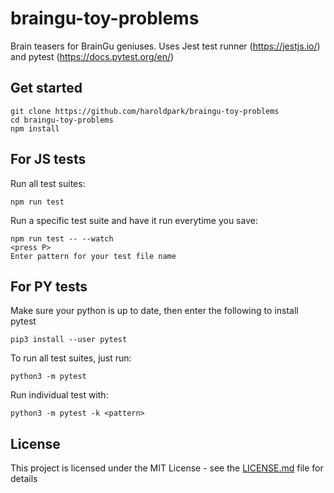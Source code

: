 # braingu-toy-problems

Brain teasers for BrainGu geniuses. Uses Jest test runner (https://jestjs.io/) and pytest (https://docs.pytest.org/en/)

## Get started

```
git clone https://github.com/haroldpark/braingu-toy-problems
cd braingu-toy-problems
npm install
```

## For JS tests

Run all test suites:

```
npm run test
```

Run a specific test suite and have it run everytime you save:

```
npm run test -- --watch
<press P>
Enter pattern for your test file name
```

## For PY tests

Make sure your python is up to date, then enter the following to install pytest

```
pip3 install --user pytest
```

To run all test suites, just run:

```
python3 -m pytest
```

Run individual test with:

```
python3 -m pytest -k <pattern>
```

## License

This project is licensed under the MIT License - see the [LICENSE.md](LICENSE.md) file for details

